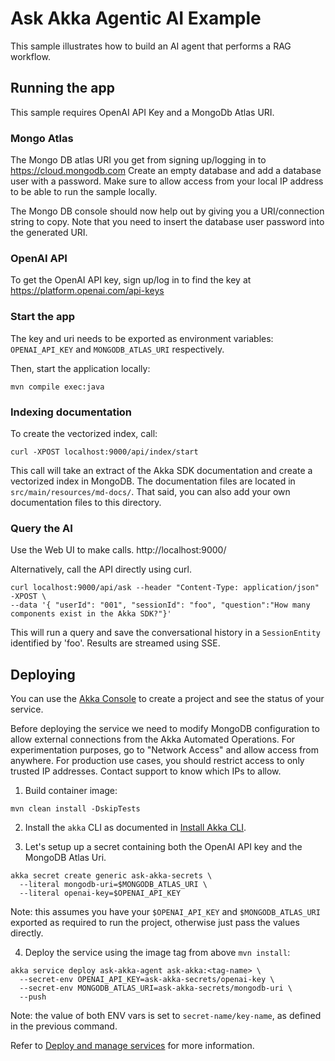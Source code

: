 # Ask Akka Agentic AI Example

This sample illustrates how to build an AI agent that performs a RAG workflow. 

## Running the app

This sample requires OpenAI API Key and a MongoDb Atlas URI. 

### Mongo Atlas
The Mongo DB atlas URI you get from signing up/logging in to https://cloud.mongodb.com
Create an empty database and add a database user with a password. Make sure to allow access from your local IP address
to be able to run the sample locally.

The Mongo DB console should now help out by giving you a URI/connection
string to copy. Note that you need to insert the database user password into the generated URI.

### OpenAI API
To get the OpenAI API key, sign up/log in to find the key at https://platform.openai.com/api-keys

### Start the app

The key and uri needs to be exported as environment variables:
`OPENAI_API_KEY` and `MONGODB_ATLAS_URI` respectively.

Then, start the application locally:

```shell
mvn compile exec:java
```

### Indexing documentation

To create the vectorized index, call: 

```shell
curl -XPOST localhost:9000/api/index/start 
```
This call will take an extract of the Akka SDK documentation and create a vectorized index in MongoDB.
The documentation files are located in `src/main/resources/md-docs/`. That said, you can also add your own documentation files to this directory.

### Query the AI

Use the Web UI to make calls.
http://localhost:9000/

Alternatively, call the API directly using curl.

```shell
curl localhost:9000/api/ask --header "Content-Type: application/json" -XPOST \
--data '{ "userId": "001", "sessionId": "foo", "question":"How many components exist in the Akka SDK?"}'
```

This will run a query and save the conversational history in a `SessionEntity` identified by 'foo'.
Results are streamed using SSE.


## Deploying

You can use the [Akka Console](https://console.akka.io) to create a project and see the status of your service.

Before deploying the service we need to modify MongoDB configuration to allow external connections from
the Akka Automated Operations. For experimentation purposes, go to "Network Access" and allow access from anywhere.
For production use cases, you should restrict access to only trusted IP addresses.
Contact support to know which IPs to allow.

1. Build container image:

```shell
mvn clean install -DskipTests
```

2. Install the `akka` CLI as documented in [Install Akka CLI](https://doc.akka.io/reference/cli/index.html).

3. Let's setup up a secret containing both the OpenAI API key and the MongoDB Atlas Uri.

```shell
akka secret create generic ask-akka-secrets \
  --literal mongodb-uri=$MONGODB_ATLAS_URI \
  --literal openai-key=$OPENAI_API_KEY
```

Note: this assumes you have your `$OPENAI_API_KEY` and `$MONGODB_ATLAS_URI` exported as required to run the project, otherwise just pass the values directly.

4. Deploy the service using the image tag from above `mvn install`:

```shell
akka service deploy ask-akka-agent ask-akka:<tag-name> \
  --secret-env OPENAI_API_KEY=ask-akka-secrets/openai-key \
  --secret-env MONGODB_ATLAS_URI=ask-akka-secrets/mongodb-uri \
  --push
```

Note: the value of both ENV vars is set to `secret-name/key-name`, as defined in the previous command.


Refer to [Deploy and manage services](https://doc.akka.io/operations/services/deploy-service.html)
for more information.
